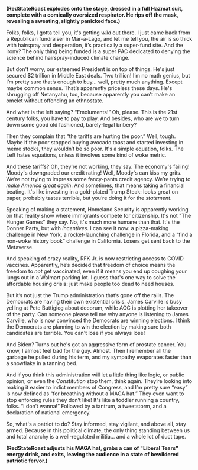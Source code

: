 **(RedStateRoast explodes onto the stage, dressed in a full Hazmat suit, complete with a comically oversized respirator. He rips off the mask, revealing a sweating, slightly panicked face.)**

Folks, folks, I gotta tell you, it's getting *wild* out there. I just came back from a Republican fundraiser in Mar-a-Lago, and let me tell you, the air is so thick with hairspray and desperation, it’s practically a super-fund site. And the irony? The only thing being funded is a super PAC dedicated to denying the science behind hairspray-induced climate change.

But don't worry, our esteemed President is on top of things. He's just secured $2 trillion in Middle East deals. Two trillion! I’m no math genius, but I’m pretty sure that’s enough to buy… well, pretty much anything. Except maybe common sense. That’s apparently priceless these days. He's shrugging off Netanyahu, too, because apparently you can't make an omelet without offending an ethnostate.

And what is the left saying? “Emoluments!” Oh, please. This is the 21st century folks, you have to pay to play. And besides, who are we to turn down some good old fashioned, barely-legal bribery?

Then they complain that “the tariffs are hurting the poor.” Well, tough. Maybe if the poor stopped buying avocado toast and started investing in meme stocks, they wouldn’t be so poor. It's a simple equation, folks. The Left hates equations, unless it involves some kind of woke metric.

And these tariffs? Oh, they're not working, they say. The economy's failing! Moody's downgraded our credit rating! Well, Moody's can kiss my grits. We’re not trying to impress some fancy-pants credit agency. We’re trying to *make America great again*. And sometimes, that means taking a financial beating. It's like investing in a gold-plated Trump Steak: looks great on paper, probably tastes terrible, but you’re doing it for the *statement*.

Speaking of making a statement, Homeland Security is apparently working on that reality show where immigrants compete for citizenship. It's not "The Hunger Games" they say. No, it's much more humane than that. It's the Donner Party, but with *incentives*. I can see it now: a pizza-making challenge in New York, a rocket-launching challenge in Florida, and a “find a non-woke history book” challenge in California. Losers get sent back to the Metaverse.

And speaking of crazy reality, RFK Jr. is now restricting access to COVID vaccines. Apparently, he’s decided that freedom of choice means the freedom to *not* get vaccinated, even if it means you end up coughing your lungs out in a Walmart parking lot. I guess that's one way to solve the affordable housing crisis: just make people too dead to need houses.

But it’s not just the Trump administration that’s gone off the rails. The Democrats are having their own existential crisis. James Carville is busy yelling at Pete Buttigieg about decorum, while AOC is plotting her takeover of the party. Can someone please tell me why anyone is listening to James Carville, who is now convinced the Democrats are winning elections. I think the Democrats are planning to win the election by making sure both candidates are terrible. You can't lose if you always lose!

And Biden? Turns out he's got an aggressive form of prostate cancer. You know, I almost feel bad for the guy. Almost. Then I remember all the garbage he pulled during his term, and my sympathy evaporates faster than a snowflake in a tanning bed.

And if you think this administration will let a little thing like logic, or public opinion, or even the *Constitution* stop them, think again. They’re looking into making it easier to indict members of Congress, and I’m pretty sure “easy” is now defined as “for breathing without a MAGA hat.” They even want to stop enforcing rules they don’t like! It's like a toddler running a country, folks. “I don’t wanna!” Followed by a tantrum, a tweetstorm, and a declaration of national emergency.

So, what's a patriot to do? Stay informed, stay vigilant, and above all, stay armed. Because in this political climate, the only thing standing between us and total anarchy is a well-regulated militia… and a whole lot of duct tape.

**(RedStateRoast adjusts his MAGA hat, grabs a can of "Liberal Tears" energy drink, and exits, leaving the audience in a state of bewildered patriotic fervor.)**